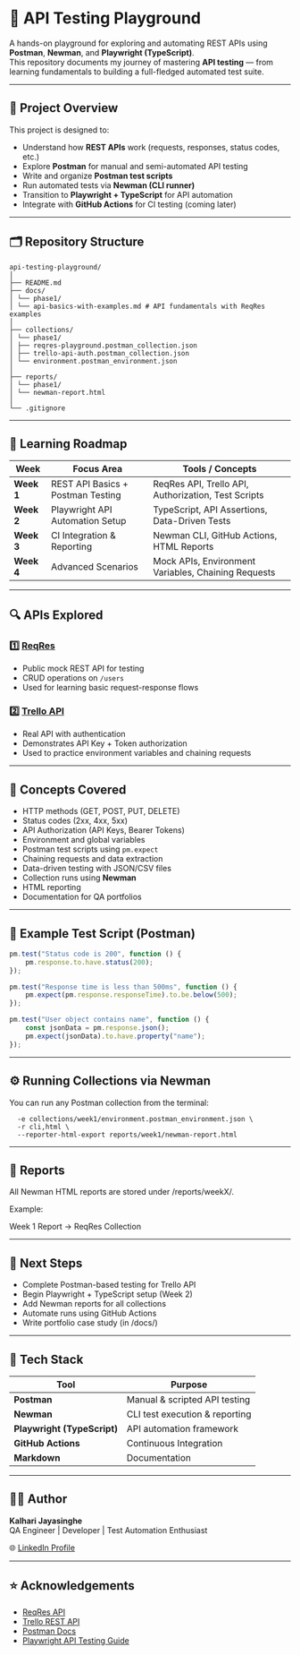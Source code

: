 # 🧩 API Testing Playground

A hands-on playground for exploring and automating REST APIs using **Postman**, **Newman**, and **Playwright (TypeScript)**.  
This repository documents my journey of mastering **API testing** — from learning fundamentals to building a full-fledged automated test suite.

---

## 🚀 Project Overview

This project is designed to:
- Understand how **REST APIs** work (requests, responses, status codes, etc.)
- Explore **Postman** for manual and semi-automated API testing
- Write and organize **Postman test scripts**
- Run automated tests via **Newman (CLI runner)**
- Transition to **Playwright + TypeScript** for API automation
- Integrate with **GitHub Actions** for CI testing (coming later)

---

## 🗂️ Repository Structure
```
api-testing-playground/
│
├── README.md
├── docs/
│ └── phase1/
│ └── api-basics-with-examples.md # API fundamentals with ReqRes examples
│
├── collections/
│ └── phase1/
│ ├── reqres-playground.postman_collection.json
│ ├── trello-api-auth.postman_collection.json
│ └── environment.postman_environment.json
│
├── reports/
│ └── phase1/
│ └── newman-report.html
│
└── .gitignore
```
---

## 📖 Learning Roadmap

| Week | Focus Area | Tools / Concepts |
|------|-------------|------------------|
| **Week 1** | REST API Basics + Postman Testing | ReqRes API, Trello API, Authorization, Test Scripts |
| **Week 2** | Playwright API Automation Setup | TypeScript, API Assertions, Data-Driven Tests |
| **Week 3** | CI Integration & Reporting | Newman CLI, GitHub Actions, HTML Reports |
| **Week 4** | Advanced Scenarios | Mock APIs, Environment Variables, Chaining Requests |

---

## 🔍 APIs Explored

### 1️⃣ [ReqRes](https://reqres.in)
- Public mock REST API for testing  
- CRUD operations on `/users`  
- Used for learning basic request-response flows

### 2️⃣ [Trello API](https://developer.atlassian.com/cloud/trello/rest/)
- Real API with authentication  
- Demonstrates API Key + Token authorization  
- Used to practice environment variables and chaining requests

---

## 🧠 Concepts Covered

- HTTP methods (GET, POST, PUT, DELETE)
- Status codes (2xx, 4xx, 5xx)
- API Authorization (API Keys, Bearer Tokens)
- Environment and global variables
- Postman test scripts using `pm.expect`
- Chaining requests and data extraction
- Data-driven testing with JSON/CSV files
- Collection runs using **Newman**
- HTML reporting
- Documentation for QA portfolios

---

## 🧪 Example Test Script (Postman)

```javascript
pm.test("Status code is 200", function () {
    pm.response.to.have.status(200);
});

pm.test("Response time is less than 500ms", function () {
    pm.expect(pm.response.responseTime).to.be.below(500);
});

pm.test("User object contains name", function () {
    const jsonData = pm.response.json();
    pm.expect(jsonData).to.have.property("name");
});
```
---
## ⚙️ Running Collections via Newman
You can run any Postman collection from the terminal:

```newman run collections/week1/reqres-playground.postman_collection.json \
  -e collections/week1/environment.postman_environment.json \
  -r cli,html \
  --reporter-html-export reports/week1/newman-report.html
```
---

## 🧾 Reports

All Newman HTML reports are stored under /reports/weekX/.

Example:

Week 1 Report → ReqRes Collection

---
## 🧭 Next Steps

- Complete Postman-based testing for Trello API
- Begin Playwright + TypeScript setup (Week 2)
- Add Newman reports for all collections
- Automate runs using GitHub Actions
- Write portfolio case study (in /docs/)

---
## 🧰 Tech Stack

| Tool | Purpose |
|------|----------|
| **Postman** | Manual & scripted API testing |
| **Newman** | CLI test execution & reporting |
| **Playwright (TypeScript)** | API automation framework |
| **GitHub Actions** | Continuous Integration |
| **Markdown** | Documentation |

---

## 👨‍💻 Author

**Kalhari Jayasinghe**  
QA Engineer | Developer | Test Automation Enthusiast  

🌐 [LinkedIn Profile](https://www.linkedin.com/in/kalharijayasinghe/)  

---

## ⭐ Acknowledgements

- [ReqRes API](https://reqres.in)  
- [Trello REST API](https://developer.atlassian.com/cloud/trello/rest)  
- [Postman Docs](https://learning.postman.com/docs/)  
- [Playwright API Testing Guide](https://playwright.dev/docs/api-testing)

